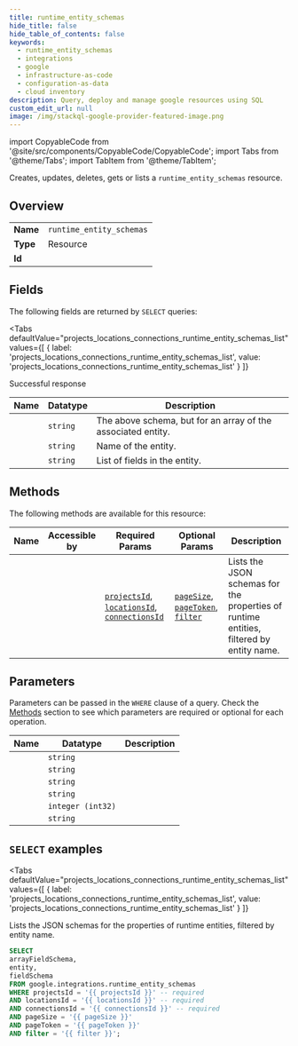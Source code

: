 ```yaml
--- 
title: runtime_entity_schemas
hide_title: false
hide_table_of_contents: false
keywords:
  - runtime_entity_schemas
  - integrations
  - google
  - infrastructure-as-code
  - configuration-as-data
  - cloud inventory
description: Query, deploy and manage google resources using SQL
custom_edit_url: null
image: /img/stackql-google-provider-featured-image.png
---
```


import CopyableCode from '@site/src/components/CopyableCode/CopyableCode';
import Tabs from '@theme/Tabs';
import TabItem from '@theme/TabItem';

Creates, updates, deletes, gets or lists a <code>runtime_entity_schemas</code> resource.

## Overview
<table><tbody>
<tr><td><b>Name</b></td><td><code>runtime_entity_schemas</code></td></tr>
<tr><td><b>Type</b></td><td>Resource</td></tr>
<tr><td><b>Id</b></td><td><CopyableCode code="google.integrations.runtime_entity_schemas" /></td></tr>
</tbody></table>

## Fields

The following fields are returned by `SELECT` queries:

<Tabs
    defaultValue="projects_locations_connections_runtime_entity_schemas_list"
    values={[
        { label: 'projects_locations_connections_runtime_entity_schemas_list', value: 'projects_locations_connections_runtime_entity_schemas_list' }
    ]}
>
<TabItem value="projects_locations_connections_runtime_entity_schemas_list">

Successful response

<table>
<thead>
    <tr>
    <th>Name</th>
    <th>Datatype</th>
    <th>Description</th>
    </tr>
</thead>
<tbody>
<tr>
    <td><CopyableCode code="arrayFieldSchema" /></td>
    <td><code>string</code></td>
    <td>The above schema, but for an array of the associated entity.</td>
</tr>
<tr>
    <td><CopyableCode code="entity" /></td>
    <td><code>string</code></td>
    <td>Name of the entity.</td>
</tr>
<tr>
    <td><CopyableCode code="fieldSchema" /></td>
    <td><code>string</code></td>
    <td>List of fields in the entity.</td>
</tr>
</tbody>
</table>
</TabItem>
</Tabs>

## Methods

The following methods are available for this resource:

<table>
<thead>
    <tr>
    <th>Name</th>
    <th>Accessible by</th>
    <th>Required Params</th>
    <th>Optional Params</th>
    <th>Description</th>
    </tr>
</thead>
<tbody>
<tr>
    <td><a href="#projects_locations_connections_runtime_entity_schemas_list"><CopyableCode code="projects_locations_connections_runtime_entity_schemas_list" /></a></td>
    <td><CopyableCode code="select" /></td>
    <td><a href="#parameter-projectsId"><code>projectsId</code></a>, <a href="#parameter-locationsId"><code>locationsId</code></a>, <a href="#parameter-connectionsId"><code>connectionsId</code></a></td>
    <td><a href="#parameter-pageSize"><code>pageSize</code></a>, <a href="#parameter-pageToken"><code>pageToken</code></a>, <a href="#parameter-filter"><code>filter</code></a></td>
    <td>Lists the JSON schemas for the properties of runtime entities, filtered by entity name.</td>
</tr>
</tbody>
</table>

## Parameters

Parameters can be passed in the `WHERE` clause of a query. Check the [Methods](#methods) section to see which parameters are required or optional for each operation.

<table>
<thead>
    <tr>
    <th>Name</th>
    <th>Datatype</th>
    <th>Description</th>
    </tr>
</thead>
<tbody>
<tr id="parameter-connectionsId">
    <td><CopyableCode code="connectionsId" /></td>
    <td><code>string</code></td>
    <td></td>
</tr>
<tr id="parameter-locationsId">
    <td><CopyableCode code="locationsId" /></td>
    <td><code>string</code></td>
    <td></td>
</tr>
<tr id="parameter-projectsId">
    <td><CopyableCode code="projectsId" /></td>
    <td><code>string</code></td>
    <td></td>
</tr>
<tr id="parameter-filter">
    <td><CopyableCode code="filter" /></td>
    <td><code>string</code></td>
    <td></td>
</tr>
<tr id="parameter-pageSize">
    <td><CopyableCode code="pageSize" /></td>
    <td><code>integer (int32)</code></td>
    <td></td>
</tr>
<tr id="parameter-pageToken">
    <td><CopyableCode code="pageToken" /></td>
    <td><code>string</code></td>
    <td></td>
</tr>
</tbody>
</table>

## `SELECT` examples

<Tabs
    defaultValue="projects_locations_connections_runtime_entity_schemas_list"
    values={[
        { label: 'projects_locations_connections_runtime_entity_schemas_list', value: 'projects_locations_connections_runtime_entity_schemas_list' }
    ]}
>
<TabItem value="projects_locations_connections_runtime_entity_schemas_list">

Lists the JSON schemas for the properties of runtime entities, filtered by entity name.

```sql
SELECT
arrayFieldSchema,
entity,
fieldSchema
FROM google.integrations.runtime_entity_schemas
WHERE projectsId = '{{ projectsId }}' -- required
AND locationsId = '{{ locationsId }}' -- required
AND connectionsId = '{{ connectionsId }}' -- required
AND pageSize = '{{ pageSize }}'
AND pageToken = '{{ pageToken }}'
AND filter = '{{ filter }}';
```
</TabItem>
</Tabs>

